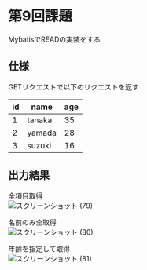 # 第9回課題  
MybatisでREADの実装をする  
## 仕様  
GETリクエストで以下のリクエストを返す  

| id |      name     | age|  
|----|---------------|----|  
| 1  | tanaka        | 35 |  
| 2  | yamada        | 28 |  
| 3  | suzuki        | 16 |  
## 出力結果  
全項目取得  
![スクリーンショット (79)](https://github.com/kana2212/MyBatis-Demo/assets/121325913/6b609728-700b-4474-b91d-f0034d5ab984)
  
名前のみ全取得  
![スクリーンショット (80)](https://github.com/kana2212/MyBatis-Demo/assets/121325913/e988ff0f-82c4-4d62-94fe-b588a9ec24f3)
  
年齢を指定して取得  
![スクリーンショット (81)](https://github.com/kana2212/MyBatis-Demo/assets/121325913/19e283cb-bea0-458d-800b-0a7e182341fe)

